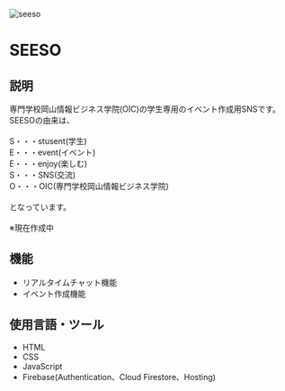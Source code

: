![seeso](https://user-images.githubusercontent.com/72398075/111425906-28a84700-8737-11eb-8be7-6976d0098700.png)
# SEESO

## 説明
専門学校岡山情報ビジネス学院(OIC)の学生専用のイベント作成用SNSです。<br>
SEESOの由来は、<br>
<br>
S・・・stusent(学生)<br>
E・・・event(イベント)<br>
E・・・enjoy(楽しむ)<br>
S・・・SNS(交流)<br>
O・・・OIC(専門学校岡山情報ビジネス学院)<br>
<br>
となっています。<br>
<br>
※現在作成中

## 機能
- リアルタイムチャット機能
- イベント作成機能

## 使用言語・ツール
- HTML
- CSS
- JavaScript
- Firebase(Authentication、Cloud Firestore、Hosting)
